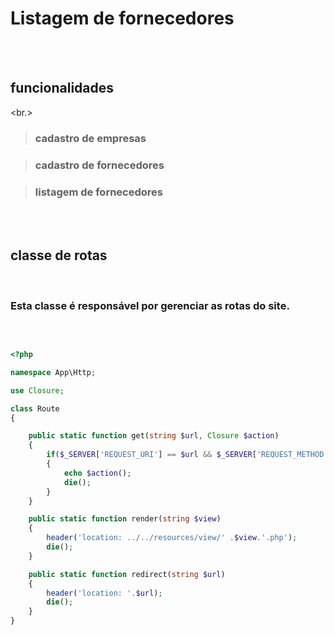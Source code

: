 # Listagem de fornecedores

<br><br>

## funcionalidades

<br.>

>### cadastro de empresas

>### cadastro de fornecedores

>### listagem de fornecedores

<br>
<br>

## classe de rotas

<br>

### Esta classe é responsável por gerenciar as rotas do site.

<br>

```php

<?php

namespace App\Http;

use Closure;

class Route
{

    public static function get(string $url, Closure $action)
    {
        if($_SERVER['REQUEST_URI'] == $url && $_SERVER['REQUEST_METHOD'] == 'GET')
        {
            echo $action();
            die();
        }
    }

    public static function render(string $view)
    {
        header('location: ../../resources/view/' .$view.'.php');
        die();
    }

    public static function redirect(string $url)
    {
        header('location: '.$url);
        die();
    }
}



```
